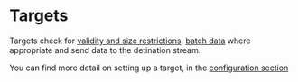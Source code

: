# Targets

Targets check for [validity and size restrictions](./failure-model.md), [batch data](./batching-model.md) where appropriate and send data to the detination stream.

You can find more detail on setting up a target, in the [configuration section](../configuration/targets/)